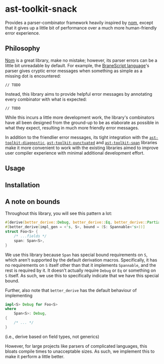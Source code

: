 # ast-toolkit-snack
Provides a parser-combinator framework heavily inspired by [nom](https://github.com/rust-bakery/nom), except that it gives up a little bit of performance over a much more human-friendly error experience.


## Philosophy
[Nom](https://github.com/rust-bakery/nom) is a great library, make no mistake; however, its parser errors can be a little bit unreadable by default. For example, the [BraneScript language](https://github.com/epi-project/brane)'s parser gives cryptic error messages when something as simple as a missing dot is encountered:
```plain
// TODO
```

Instead, this library aims to provide helpful error messages by annotating every combinator with what is expected:
```plain
// TODO
```

While this incurs a little more development work, the library's combinators have all been designed from the ground-up to be as elaborate as possible in what they expect, resulting in much more friendly error messages.

In addition to the friendlier error messages, its tight integration with the [`ast-toolkit-diagnostic`](../ast-toolkit-diagnostic/README.md), [`ast-toolkit-punctuated`](../ast-toolkit-punctuated/README.md) and [`ast-toolkit-span`](../ast-toolkit-span/README.md) libraries make it more convenient to work with the existing libraries aimed to improve user compiler experience with minimal additional development effort.


## Usage
<!-- TODO -->


## Installation
<!-- TODO -->

## A note on bounds
Throughout this library, you will see this pattern a lot:
```rust
#[derive(better_derive::Debug, better_derive::Eq, better_derive::PartialEq)]
#[better_derive(impl_gen = <'s, S>, bound = (S: Spannable<'s>))]
struct Foo<S> {
    /* ...fields */
    span: Span<S>,
}
```

We use this library because `Span` has special bound requirements on `S`, which aren't supported by
the default derivation macros. Specifically, it has no requirements on `S` itself other than that
it implements `Spannable`, and the rest is required by it. It doesn't actually require `Debug` or
`Eq` or something on `S` itself. As such, we use this to specifically indicate that we have this
special bound.

Further, also note that `better_derive` has the default behaviour of implementing
```rust
impl<S> Debug for Foo<S>
where
    Span<S>: Debug,
{
    /* ... */
}
```
(i.e., derive based on field types, not generics)

However, for large projects like parsers of complicated languages, this bloats compile times to
unacceptable sizes. As such, we implement this to make it perform a little better.
